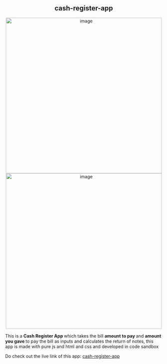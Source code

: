 # <h2 align="center">cash-register-app</h2>
<div  align="center">
<img width="500" alt="image" src="https://user-images.githubusercontent.com/74001727/186986224-1be3889d-d3f7-4b57-a750-c9f693dda26b.png">
<img width="500" alt="image" src="https://user-images.githubusercontent.com/74001727/186986293-05fd2ba6-b837-4f25-b61a-e99b6ba32423.png">
</div>

This is a <strong> Cash Register App </strong> which takes the bill <strong>amount to pay </strong>and <strong> amount you gave </strong> to pay the bill as inputs and calculates the return of notes, this app is made with pure js and html and css and developed in code sandbox

<div>
    Do check out the live link of this app:  <a href="https://sj-cash-register-app.netlify.app/">cash-register-app</a>
</div>

